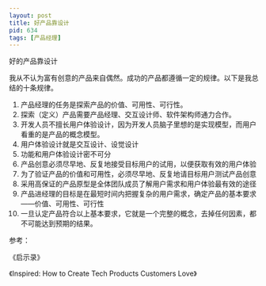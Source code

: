```yaml
---
layout: post
title: 好产品靠设计
pid: 634
tags: [产品经理]
---
```


好的产品靠设计

我从不认为富有创意的产品来自偶然。成功的产品都遵循一定的规律。以下是我总结的十条规律。

1. 产品经理的任务是探索产品的价值、可用性、可行性。
2. 探索（定义）产品需要产品经理、交互设计师、软件架构师通力合作。
3. 开发人员不擅长用户体验设计，因为开发人员脑子里想的是实现模型，而用户看重的是产品的概念模型。
4. 用户体验设计就是交互设计、设觉设计
5. 功能和用户体验设计密不可分
6. 产品创意必须尽早地、反复地接受目标用户的试用，以便获取有效的用户体验
7. 为了验证产品的价值和可用性，必须尽早地、反复地请目标用户测试产品创意
8. 采用高保证的产品原型是全体团队成员了解用户需求和用户体验最有效的途径
9. 产品进经理的目标是在最短时间内把握复杂的用户需求，确定产品的基本要求——价值、可用性、可行性
10.  一旦认定产品符合以上基本要求，它就是一个完整的概念，去掉任何因素，都不可能达到预期的结果。

参考：

《启示录》

《Inspired: How to Create Tech Products Customers Love》
